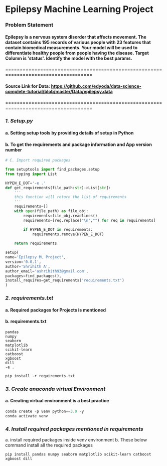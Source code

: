 
# **Epilepsy Machine Learning Project**

### **Problem Statement**
#### Epilepsy is a nervous system disorder that affects movement. The dataset contains 195 records of various people with 23 features that contain biomedical measurements. Your model will be used to differentiate healthy people from people having the disease. Target Column is 'status'. Identify the model with the best params.
====================================================================================
#### ****Source Link for Data: https://github.com/edyoda/data-science-complete-tutorial/blob/master/Data/epilepsy.data****
====================================================================================

### ***1. Setup.py***
#### a. Setting setup tools by providing details of setup in Python
#### b. To get the requirements and package information and App version number

```python
# C. Import required packages

from setuptools import find_packages,setup
from typing import List

HYPEN_E_DOT='-e .'
def get_requirements(file_path:str)->List[str]:
    '''
    this function will return the list of requirements
    '''
    requirements=[]
    with open(file_path) as file_obj:
        requirements=file_obj.readlines()
        requirements=[req.replace("\n","") for req in requirements]

        if HYPEN_E_DOT in requirements:
            requirements.remove(HYPEN_E_DOT)
    
    return requirements

setup(
name='Epilepsy ML Project',
version='0.0.1',
author='Shrihith A',
author_email='ashrihith93@gmail.com',
packages=find_packages(),
install_requires=get_requirements('requirements.txt')
)
```

### ***2. requirements.txt***
#### a. Required packages for Projects is mentioned
#### b. requirements.txt
```text
pandas
numpy
seaborn
matplotlib
scikit-learn
catboost
xgboost
dill
-e .
```

```python
pip install -r requirements.txt
```

### ***3. Create anaconda virtual Environment***
#### a. Creating virtual environment is a best practice 
```python
conda create -p venv python==3.9 -y
conda activate venv
```

### ***4. Install required packages mentioned in requirements***
a. install required packages inside venv environment
b. These below command install all the required packages
```pip
pip install pandas numpy seaborn matplotlib scikit-learn catboost xgboost dill
```


